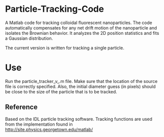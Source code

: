 # Particle-Tracking-Code
A Matlab code for tracking colloidal fluorescent nanoparticles. The code automatically compensates for any net drift motion of the nanoparticle and isolates the Brownian behavior. It analyzes the 2D position statistics and fits a Gaussian distribution. 

The current version is written for tracking a single particle. 

# Use
Run the particle_tracker_v_.m file. Make sure that the location of the source file is correctly specified. Also, the initial diameter guess (in pixels) should be close to the size of the particle that is to be tracked. 

## Reference
Based on the IDL particle tracking software. Tracking functions are used from the implementation found in http://site.physics.georgetown.edu/matlab/
